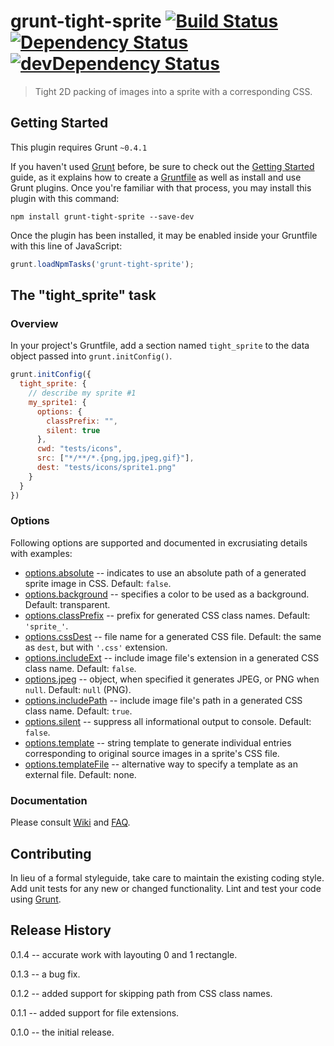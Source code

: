# grunt-tight-sprite  [![Build Status](https://secure.travis-ci.org/uhop/grunt-tight-sprite.png?branch=master)](http://travis-ci.org/uhop/grunt-tight-sprite) [![Dependency Status](https://david-dm.org/uhop/grunt-tight-sprite.png)](https://david-dm.org/uhop/grunt-tight-sprite) [![devDependency Status](https://david-dm.org/uhop/grunt-tight-sprite/dev-status.png)](https://david-dm.org/uhop/grunt-tight-sprite#info=devDependencies)

> Tight 2D packing of images into a sprite with a corresponding CSS.

## Getting Started

This plugin requires Grunt `~0.4.1`

If you haven't used [Grunt](http://gruntjs.com/) before, be sure to check out the [Getting Started](http://gruntjs.com/getting-started) guide, as it explains how to create a [Gruntfile](http://gruntjs.com/sample-gruntfile) as well as install and use Grunt plugins. Once you're familiar with that process, you may install this plugin with this command:

```shell
npm install grunt-tight-sprite --save-dev
```

Once the plugin has been installed, it may be enabled inside your Gruntfile with this line of JavaScript:

```js
grunt.loadNpmTasks('grunt-tight-sprite');
```

## The "tight_sprite" task

### Overview

In your project's Gruntfile, add a section named `tight_sprite` to the data object passed into `grunt.initConfig()`.

```js
grunt.initConfig({
  tight_sprite: {
    // describe my sprite #1
    my_sprite1: {
      options: {
        classPrefix: "",
        silent: true
      },
      cwd: "tests/icons",
      src: ["*/**/*.{png,jpg,jpeg,gif}"],
      dest: "tests/icons/sprite1.png"
    }
  }
})
```

### Options

Following options are supported and documented in excrusiating details with examples:

- [options.absolute](https://github.com/uhop/grunt-tight-sprite/wiki/options.absolute) --
  indicates to use an absolute path of a generated sprite image in CSS. Default: `false`.
- [options.background](https://github.com/uhop/grunt-tight-sprite/wiki/options.background) --
  specifies a color to be used as a background. Default: transparent.
- [options.classPrefix](https://github.com/uhop/grunt-tight-sprite/wiki/options.classPrefix) --
  prefix for generated CSS class names. Default: `'sprite_'`.
- [options.cssDest](https://github.com/uhop/grunt-tight-sprite/wiki/options.cssDest) --
  file name for a generated CSS file. Default: the same as `dest`, but with `'.css'` extension.
- [options.includeExt](https://github.com/uhop/grunt-tight-sprite/wiki/options.includeExt) --
  include image file's extension in a generated CSS class name. Default: `false`.
- [options.jpeg](https://github.com/uhop/grunt-tight-sprite/wiki/options.jpeg) --
  object, when specified it generates JPEG, or PNG when `null`. Default: `null` (PNG).
- [options.includePath](https://github.com/uhop/grunt-tight-sprite/wiki/options.includePath) --
  include image file's path in a generated CSS class name. Default: `true`.
- [options.silent](https://github.com/uhop/grunt-tight-sprite/wiki/options.silent) --
  suppress all informational output to console. Default: `false`.
- [options.template](https://github.com/uhop/grunt-tight-sprite/wiki/options.template) --
  string template to generate individual entries corresponding to original source images in a sprite's CSS file.
- [options.templateFile](https://github.com/uhop/grunt-tight-sprite/wiki/options.templateFile) --
  alternative way to specify a template as an external file. Default: none.

### Documentation

Please consult [Wiki](https://github.com/uhop/grunt-tight-sprite/wiki) and
[FAQ](https://github.com/uhop/grunt-tight-sprite/wiki/FAQ).

## Contributing
In lieu of a formal styleguide, take care to maintain the existing coding style. Add unit tests for any new or changed functionality. Lint and test your code using [Grunt](http://gruntjs.com/).

## Release History

0.1.4 -- accurate work with layouting 0 and 1 rectangle.

0.1.3 -- a bug fix.

0.1.2 -- added support for skipping path from CSS class names.

0.1.1 -- added support for file extensions.

0.1.0 -- the initial release.

